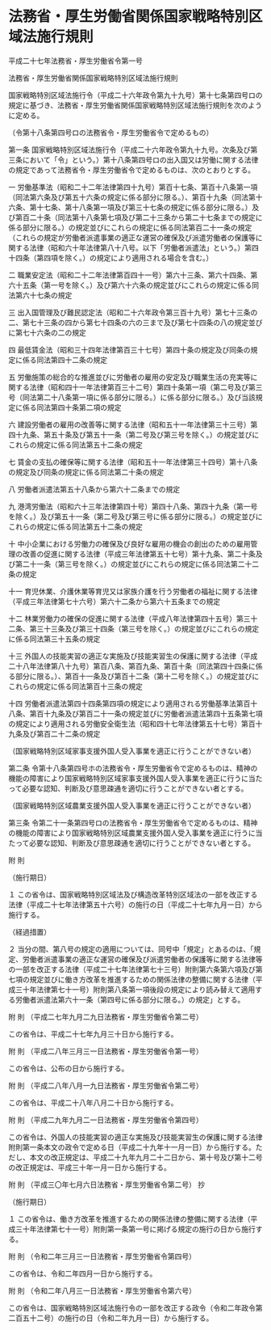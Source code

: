 # 法務省・厚生労働省関係国家戦略特別区域法施行規則

平成二十七年法務省・厚生労働省令第一号

法務省・厚生労働省関係国家戦略特別区域法施行規則

国家戦略特別区域法施行令（平成二十六年政令第九十九号）第十七条第四号ロの規定に基づき、法務省・厚生労働省関係国家戦略特別区域法施行規則を次のように定める。

（令第十八条第四号ロの法務省令・厚生労働省令で定めるもの）

第一条 国家戦略特別区域法施行令（平成二十六年政令第九十九号。次条及び第三条において「令」という。）第十八条第四号ロの出入国又は労働に関する法律の規定であって法務省令・厚生労働省令で定めるものは、次のとおりとする。

一 労働基準法（昭和二十二年法律第四十九号）第百十七条、第百十八条第一項（同法第六条及び第五十六条の規定に係る部分に限る。）、第百十九条（同法第十六条、第十七条、第十八条第一項及び第三十七条の規定に係る部分に限る。）及び第百二十条（同法第十八条第七項及び第二十三条から第二十七条までの規定に係る部分に限る。）の規定並びにこれらの規定に係る同法第百二十一条の規定（これらの規定が労働者派遣事業の適正な運営の確保及び派遣労働者の保護等に関する法律（昭和六十年法律第八十八号。以下「労働者派遣法」という。）第四十四条（第四項を除く。）の規定により適用される場合を含む。）

二 職業安定法（昭和二十二年法律第百四十一号）第六十三条、第六十四条、第六十五条（第一号を除く。）及び第六十六条の規定並びにこれらの規定に係る同法第六十七条の規定

三 出入国管理及び難民認定法（昭和二十六年政令第三百十九号）第七十三条の二、第七十三条の四から第七十四条の六の三まで及び第七十四条の八の規定並びに第七十六条の二の規定

四 最低賃金法（昭和三十四年法律第百三十七号）第四十条の規定及び同条の規定に係る同法第四十二条の規定

五 労働施策の総合的な推進並びに労働者の雇用の安定及び職業生活の充実等に関する法律（昭和四十一年法律第百三十二号）第四十条第一項（第二号及び第三号（同法第二十八条第一項に係る部分に限る。）に係る部分に限る。）及び当該規定に係る同法第四十条第二項の規定

六 建設労働者の雇用の改善等に関する法律（昭和五十一年法律第三十三号）第四十九条、第五十条及び第五十一条（第二号及び第三号を除く。）の規定並びにこれらの規定に係る同法第五十二条の規定

七 賃金の支払の確保等に関する法律（昭和五十一年法律第三十四号）第十八条の規定及び同条の規定に係る同法第二十条の規定

八 労働者派遣法第五十八条から第六十二条までの規定

九 港湾労働法（昭和六十三年法律第四十号）第四十八条、第四十九条（第一号を除く。）及び第五十一条（第二号及び第三号に係る部分に限る。）の規定並びにこれらの規定に係る同法第五十二条の規定

十 中小企業における労働力の確保及び良好な雇用の機会の創出のための雇用管理の改善の促進に関する法律（平成三年法律第五十七号）第十九条、第二十条及び第二十一条（第三号を除く。）の規定並びにこれらの規定に係る同法第二十二条の規定

十一 育児休業、介護休業等育児又は家族介護を行う労働者の福祉に関する法律（平成三年法律第七十六号）第六十二条から第六十五条までの規定

十二 林業労働力の確保の促進に関する法律（平成八年法律第四十五号）第三十二条、第三十三条及び第三十四条（第三号を除く。）の規定並びにこれらの規定に係る同法第三十五条の規定

十三 外国人の技能実習の適正な実施及び技能実習生の保護に関する法律（平成二十八年法律第八十九号）第百八条、第百九条、第百十条（同法第四十四条に係る部分に限る。）、第百十一条及び第百十二条（第十二号を除く。）の規定並びにこれらの規定に係る同法第百十三条の規定

十四 労働者派遣法第四十四条第四項の規定により適用される労働基準法第百十八条、第百十九条及び第百二十一条の規定並びに労働者派遣法第四十五条第七項の規定により適用される労働安全衛生法（昭和四十七年法律第五十七号）第百十九条及び第百二十二条の規定

（国家戦略特別区域家事支援外国人受入事業を適正に行うことができない者）

第二条 令第十八条第四号ホの法務省令・厚生労働省令で定めるものは、精神の機能の障害により国家戦略特別区域家事支援外国人受入事業を適正に行うに当たって必要な認知、判断及び意思疎通を適切に行うことができない者とする。

（国家戦略特別区域農業支援外国人受入事業を適正に行うことができない者）

第三条 令第二十一条第四号ロの法務省令・厚生労働省令で定めるものは、精神の機能の障害により国家戦略特別区域農業支援外国人受入事業を適正に行うに当たって必要な認知、判断及び意思疎通を適切に行うことができない者とする。

附 則

（施行期日）

１ この省令は、国家戦略特別区域法及び構造改革特別区域法の一部を改正する法律（平成二十七年法律第五十六号）の施行の日（平成二十七年九月一日）から施行する。

（経過措置）

２ 当分の間、第八号の規定の適用については、同号中「規定」とあるのは、「規定、労働者派遣事業の適正な運営の確保及び派遣労働者の保護等に関する法律等の一部を改正する法律（平成二十七年法律第七十三号）附則第六条第六項及び第七項の規定並びに働き方改革を推進するための関係法律の整備に関する法律（平成三十年法律第七十一号）附則第八条第一項後段の規定により読み替えて適用する労働者派遣法第六十一条（第四号に係る部分に限る。）の規定」とする。

附 則 （平成二七年九月二九日法務省・厚生労働省令第二号）

この省令は、平成二十七年九月三十日から施行する。

附 則 （平成二八年三月三一日法務省・厚生労働省令第一号）

この省令は、公布の日から施行する。

附 則 （平成二八年八月一九日法務省・厚生労働省令第二号）

この省令は、平成二十八年八月二十日から施行する。

附 則 （平成二九年九月二一日法務省・厚生労働省令第四号）

この省令は、外国人の技能実習の適正な実施及び技能実習生の保護に関する法律附則第一条本文の政令で定める日（平成二十九年十一月一日）から施行する。ただし、本文の改正規定は、平成二十九年九月二十二日から、第十号及び第十二号の改正規定は、平成三十年一月一日から施行する。

附 則 （平成三〇年七月六日法務省・厚生労働省令第二号） 抄

（施行期日）

１ この省令は、働き方改革を推進するための関係法律の整備に関する法律（平成三十年法律第七十一号）附則第一条第一号に掲げる規定の施行の日から施行する。

附 則 （令和二年三月三一日法務省・厚生労働省令第四号）

この省令は、令和二年四月一日から施行する。

附 則 （令和二年八月三一日法務省・厚生労働省令第六号）

この省令は、国家戦略特別区域法施行令の一部を改正する政令（令和二年政令第二百五十二号）の施行の日（令和二年九月一日）から施行する。
